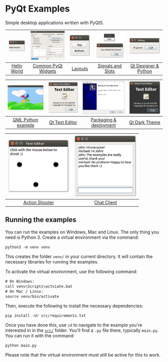 # PyQt Examples

Simple desktop applications written with PyQt5.

| <a href="src/01 PyQt QLabel"><img src="src/01 PyQt QLabel/pyqt-qlabel.png" alt="PyQt QLabel" width=100px></a> | <a href="src/02 PyQt Widgets"><img src="src/02 PyQt Widgets/pyqt-widgets.png" alt="PyQt widgets screenshot" width=200px></a> | <a href="src/03 QVBoxLayout PyQt5"><img src="src/03 QVBoxLayout PyQt5/qvboxlayout-pyqt5.png" alt="QVBoxLayout PyQt5" width=100px></a> | <a href="src/04 PyQt Signals and Slots"><img src="src/04 PyQt Signals and Slots/pyqt-signals-and-slots.jpg" alt="PyQt Signals and Slots" width=180px></a> | <a href="src/05 Qt Designer Python"><img src="src/05 Qt Designer Python/qt-designer-python.png" alt="Qt Designer Python" width=180px></a> |
| :--: | :--: | :--: | :--: | :--: |
| <a href="src/01 PyQt QLabel">Hello World</a> | <a href="src/02 PyQt Widgets">Common PyQt Widgets</a> | <a href="src/03 QVBoxLayout PyQt5">Layouts</a> | <a href="src/04 PyQt Signals and Slots">Signals and Slots</a> | <a href="src/04 Qt Designer Python">Qt Designer & Python</a> |

| <a href="src/06 QML Python example"><img src="src/06 QML Python example/qml-python-example.png" alt="QML Python example" width=200px></a> | <a href="src/07 Qt Text Editor"><img src="src/07 Qt Text Editor/screenshots/qt-text-editor.png" alt="Qt Text Editor" width=180px></a> | <a href="src/08 PyQt5 exe"><img src="src/08 PyQt5 exe/pyqt5-exe.png" alt="PyQt5 exe" width=213px></a> | <a href="src/09 Qt dark theme"><img src="src/09 Qt dark theme/qt-dark-theme.png" alt="Qt dark theme" width=180px></a> |
| :--: | :--: | :--: | :--: |
| <a href="src/06 QML Python example">QML Python example</a> | <a href="src/07 Qt Text Editor">Qt Text Editor</a> | <a href="src/08 PyQt5 exe">Packaging & deployment</a> | <a href="src/09 Qt dark theme">Qt Dark Theme</a> |

| <a href="src/10 QPainter Python example"><img src="src/10 QPainter Python example/qpainter-python-example.png" alt="QPainter Python example" width=200px></a> | <a href="src/11 PyQt Thread example"><img src="src/11 PyQt Thread example/pyqt-thread-example.png" alt="PyQt Thread example" width=200px></a> |
| :--: | :--: | 
| <a href="src/10 QPainter Python example">Action Shooter</a> | <a href="src/11 PyQt Thread example">Chat Client</a> |

## Running the examples

You can run the examples on Windows, Mac and Linux. The only thing you need is Python 3. Create a virtual environment via the command:

    python3 -m venv venv

This creates the folder `venv/` in your current directory. It will contain the necessary libraries for running the examples.

To activate the virtual environment, use the following command:

```
# On Windows:
call venv\Scripts\actviate.bat
# On Mac / Linux:
source venv/bin/activate
```

Then, execute the following to install the necessary dependencies:

    pip install -Ur src/requirements.txt

Once you have done this, use `cd` to navigate to the example you're interested in in the [`src/`](src) folder. You'll find a `.py` file there, typically `main.py`. You can run it with the command:

    python main.py

Please note that the virtual environment must still be active for this to work.
